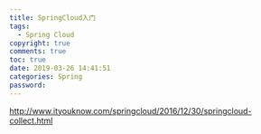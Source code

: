 ```yaml
---
title: SpringCloud入门
tags: 
  - Spring Cloud
copyright: true
comments: true
toc: true
date: 2019-03-26 14:41:51
categories: Spring
password:
---
```


http://www.ityouknow.com/springcloud/2016/12/30/springcloud-collect.html